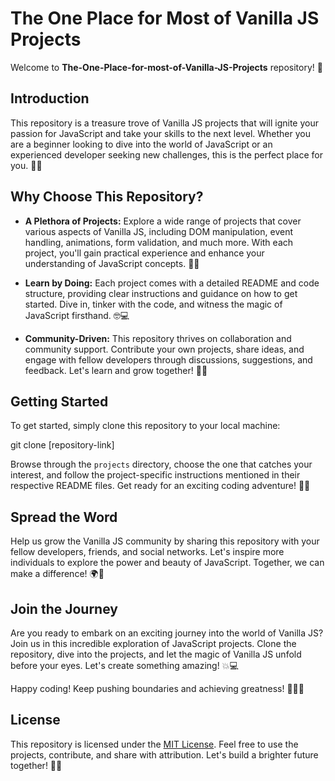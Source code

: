 # The One Place for Most of Vanilla JS Projects

Welcome to **The-One-Place-for-most-of-Vanilla-JS-Projects** repository! 🎉

## Introduction

This repository is a treasure trove of Vanilla JS projects that will ignite your passion for JavaScript and take your skills to the next level. Whether you are a beginner looking to dive into the world of JavaScript or an experienced developer seeking new challenges, this is the perfect place for you. 💪🚀

## Why Choose This Repository?

- **A Plethora of Projects:** Explore a wide range of projects that cover various aspects of Vanilla JS, including DOM manipulation, event handling, animations, form validation, and much more. With each project, you'll gain practical experience and enhance your understanding of JavaScript concepts. 🌟💡

- **Learn by Doing:** Each project comes with a detailed README and code structure, providing clear instructions and guidance on how to get started. Dive in, tinker with the code, and witness the magic of JavaScript firsthand. 🤓💻

- **Community-Driven:** This repository thrives on collaboration and community support. Contribute your own projects, share ideas, and engage with fellow developers through discussions, suggestions, and feedback. Let's learn and grow together! 🤝🌐

## Getting Started

To get started, simply clone this repository to your local machine:

git clone [repository-link]


Browse through the `projects` directory, choose the one that catches your interest, and follow the project-specific instructions mentioned in their respective README files. Get ready for an exciting coding adventure! 🚀🔥

## Spread the Word

Help us grow the Vanilla JS community by sharing this repository with your fellow developers, friends, and social networks. Let's inspire more individuals to explore the power and beauty of JavaScript. Together, we can make a difference! 🌍📣

## Join the Journey

Are you ready to embark on an exciting journey into the world of Vanilla JS? Join us in this incredible exploration of JavaScript projects. Clone the repository, dive into the projects, and let the magic of Vanilla JS unfold before your eyes. Let's create something amazing! 💥💻

Happy coding! Keep pushing boundaries and achieving greatness! 🎉🔥💪

## License

This repository is licensed under the [MIT License](LICENSE). Feel free to use the projects, contribute, and share with attribution. Let's build a brighter future together! 🌟✨
